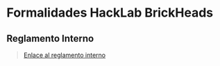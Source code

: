 # Formalidades HackLab BrickHeads


## Reglamento Interno
> [Enlace al reglamento interno](https://github.com/HackLab-BrickHeads-Cochabamba/formalidades/raw/main/build/reglamento.pdf)



